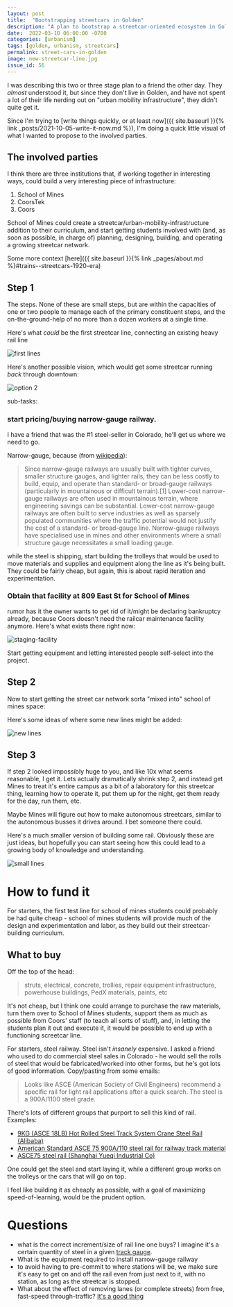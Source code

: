 ```yaml
---
layout: post
title:  "Bootstrapping streetcars in Golden"
description: "A plan to bootstrap a streetcar-oriented ecosystem in Golden"
date:  2022-03-10 06:00:00 -0700
categories: [urbanism]
tags: [golden, urbanism, streetcars]
permalink: street-cars-in-golden
image: new-streetcar-line.jpg
issue_id: 56
---
```


I was describing this two or three stage plan to a friend the other day. They _almost_ understood it, but since they don't live in Golden, and have not spent a lot of their life nerding out on "urban mobility infrastructure", they didn't quite get it.

Since I'm trying to [write things quickly, or at least now]({{ site.baseurl }}{% link _posts/2021-10-05-write-it-now.md %}), I'm doing a quick little visual of what I wanted to propose to the involved parties.

## The involved parties

I think there are three institutions that, if working together in interesting ways, could build a very interesting piece of infrastructure:

1. School of Mines
2. CoorsTek
3. Coors

School of Mines could create a streetcar/urban-mobility-infrastructure addition to their curriculum, and start getting students involved with (and, as soon as possible, in charge of) planning, designing, building, and operating a growing streetcar network. 

Some more context [here]({{ site.baseurl }}{% link _pages/about.md %}#trains--streetcars-1920-era)


## Step 1

The steps. None of these are small steps, but are within the capacities of one or two people to manage each of the primary constituent steps, and the on-the-ground-help of no more than a dozen workers at a single time.

Here's what _could_ be the first streetcar line, connecting an existing heavy rail line

![first lines](new-streetcar-line.jpg)

Here's another possible vision, which would get some streetcar running _back_ through downtown:

![option 2](another-idea.jpg)

sub-tasks:

### start pricing/buying narrow-gauge railway.

I have a friend that was the \#1 steel-seller in Colorado, he'll get us where we need to go.

Narrow-gauge, because (from [wikipedia](https://en.wikipedia.org/wiki/Narrow-gauge_railway)):

> Since narrow-gauge railways are usually built with tighter curves, smaller structure gauges, and lighter rails, they can be less costly to build, equip, and operate than standard- or broad-gauge railways (particularly in mountainous or difficult terrain).[1] Lower-cost narrow-gauge railways are often used in mountainous terrain, where engineering savings can be substantial. Lower-cost narrow-gauge railways are often built to serve industries as well as sparsely populated communities where the traffic potential would not justify the cost of a standard- or broad-gauge line. Narrow-gauge railways have specialised use in mines and other environments where a small structure gauge necessitates a small loading gauge. 

while the steel is shipping, start building the trolleys that would be used to move materials and supplies and equipment along the line as it's being built. They could be fairly cheap, but again, this is about rapid iteration and experimentation.

### Obtain that facility at 809 East St for School of Mines

rumor has it the owner wants to get rid of it/might be declaring bankruptcy already, because Coors doesn't need the railcar maintenance facility anymore. Here's what exists there right now:

![staging-facility](staging-facility.jpg)

Start getting equipment and letting interested people self-select into the project. 


## Step 2

Now to start getting the street car network sorta "mixed into" school of mines space:

Here's some ideas of where some new lines might be added:

![new lines](possible-new-lines.jpg)

## Step 3

If step 2 looked impossibly huge to you, and like 10x what seems reasonable, I get it. Lets actually dramatically shrink step 2, and instead get Mines to treat it's entire campus as a bit of a laboratory for this streetcar thing, learning how to operate it, put them up for the night, get them ready for the day, run them, etc.

Maybe Mines will figure out how to make autonomous streetcars, similar to the autonomous busses it drives around. I bet someone there could.

Here's a much smaller version of building some rail. Obviously these are just ideas, but hopefully you can start seeing how this could lead to a growing body of knowledge and understanding.

![small lines](step-3.jpg)

# How to fund it

For starters, the first test line for school of mines students could probably be had quite cheap - school of mines students will provide much of the design and experimentation and labor, as they build out their streetcar-building curriculum. 

## What to buy

Off the top of the head:

> struts, electrical, concrete, trollies, repair equipment infrastructure, powerhouse buildings, PedX materials, paints, etc

It's not cheap, but I think one could arrange to purchase the raw materials, turn them over to School of Mines students, support them as much as possible from Coors' staff (to teach all sorts of stuff), and, in letting the students plan it out and execute it, it would be possible to end up with a functioning screetcar line. 
  

For starters, steel railway. Steel isn't _insanely_ expensive. I asked a friend who used to do commercial steel sales in Colorado - he would sell the rolls of steel that would be fabricated/worked into other forms, but he's got lots of good information. Copy/pasting from some emails:

> Looks like ASCE (American Society of Civil Engineers) recommend a specific rail for light rail applications after a quick search. The steel is a 900A/1100 steel grade.  

There's lots of different groups that purport to sell this kind of rail. Examples:

- [9KG (ASCE 18LB) Hot Rolled Steel Track System Crane Steel Rail (Alibaba)](https://www.alibaba.com/product-detail/Steel-Rail-Sae1045-Rail-Manufacturers-9KG_1600292274827.html?spm=a2700.7724857.normal_offer.d_image.4ae93eccfq9JeC&s=p)
- [American Standard ASCE 75 900A/110 steel rail for railway track material](https://imristeel.com/product/american-standard-asce-75-900a-110-steel-rail-for-railway-track-material)
- [ASCE75 steel rail (Shanghai Yueqi Industrial Co)](http://www.railwayrail.com/products/asce75-steel-rail/)

One could get the steel and start laying it, while a different group works on the trolleys or the cars that will go on top. 

I feel like building it as cheaply as possible, with a goal of maximizing speed-of-learning, would be the prudent option.




# Questions

- what is the correct increment/size of rail line one buys? I imagine it's a certain quantity of steel in a given [track gauge](https://en.wikipedia.org/wiki/Narrow-gauge_railway).
- What is the equipment required to install narrow-gauge railway
- to avoid having to pre-commit to where stations will be, we make sure it's easy to get on and off the rail even from just next to it, with no station, as long as the streetcar is stopped.
- What about the effect of removing lanes (or complete streets) from free, fast-speed through-traffic? [It's a good thing](https://www.instagram.com/p/Ca21ejRu8XR/?utm_source=ig_web_copy_link)


